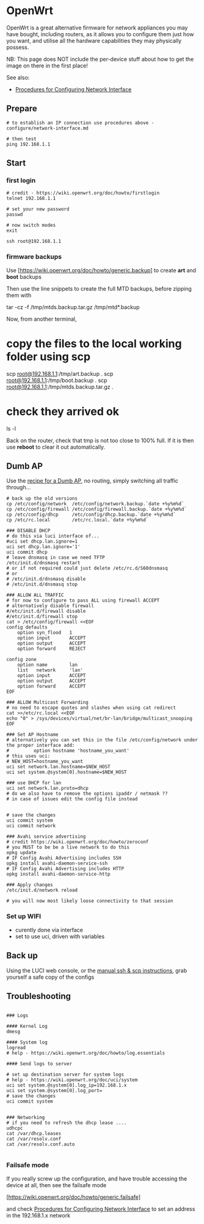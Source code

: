 # OpenWrt

OpenWrt is a great alternative firmware for network appliances you may have bought, 
including routers, as it allows you to configure them just how you want, 
and utilise all the hardware capabilities they may physically possess. 

NB: This page does NOT include the per-device stuff about how to get the image on there in the first place!

See also:

* [Procedures for Configuring Network Interface](https://github.com/artmg/lubuild/blob/master/help/configure/network-interface.md)


## Prepare

```
# to establish an IP connection use procedures above - configure/network-interface.md 

# then test
ping 192.168.1.1
```

## Start

### first login

```
# credit - https://wiki.openwrt.org/doc/howto/firstlogin
telnet 192.168.1.1

# set your new password
passwd

# now switch modes
exit

ssh root@192.168.1.1
```

### firmware backups

Use [https://wiki.openwrt.org/doc/howto/generic.backup] to create **art** and **boot** backups

Then use the line snippets to create the full MTD backups, before zipping them with

 tar -cz -f /tmp/mtds.backup.tar.gz /tmp/mtd*.backup

Now, from another terminal,  

 # copy the files to the local working folder using scp
 scp root@192.168.1.1:/tmp/art.backup .
 scp root@192.168.1.1:/tmp/boot.backup .
 scp root@192.168.1.1:/tmp/mtds.backup.tar.gz .
 # check they arrived ok
 ls -l

Back on the router, check that tmp is not too close to 100% full. 
If it is then use **reboot** to clear it out automatically.


## Dumb AP

Use the [recipe for a Dumb AP](https://wiki.openwrt.org/doc/recipes/dumbap), 
no routing, simply switching all traffic through...

```
# back up the old versions
cp /etc/config/network  /etc/config/network.backup.`date +%y%m%d`
cp /etc/config/firewall /etc/config/firewall.backup.`date +%y%m%d`
cp /etc/config/dhcp     /etc/config/dhcp.backup.`date +%y%m%d`
cp /etc/rc.local        /etc/rc.local.`date +%y%m%d`

### DISABLE DHCP
# do this via luci interface of...
#uci set dhcp.lan.ignore=1
uci set dhcp.lan.ignore='1'
uci commit dhcp
# leave dnsmasq in case we need TFTP
/etc/init.d/dnsmasq restart
# or if not required could just delete /etc/rc.d/S60dnsmasq
# or 
# /etc/init.d/dnsmasq disable
# /etc/init.d/dnsmasq stop

### ALLOW ALL TRAFFIC
# for now to configure to pass ALL using firewall ACCEPT
# alternatively disable firewall
#/etc/init.d/firewall disable
#/etc/init.d/firewall stop
cat > /etc/config/firewall <<EOF
config defaults
    option syn_flood   1
    option input       ACCEPT
    option output      ACCEPT
    option forward     REJECT

config zone
    option name        lan
    list   network     'lan'
    option input       ACCEPT
    option output      ACCEPT
    option forward     ACCEPT
EOF

### ALLOW Multicast Forwarding
# no need to escape quotes and slashes when using cat redirect
cat >>/etc/rc.local <<EOF
echo "0" > /sys/devices/virtual/net/br-lan/bridge/multicast_snooping
EOF

### Set AP Hostname
# alternatively you can set this in the file /etc/config/network under the proper interface add:
#         option hostname 'hostname_you_want'
# this uses uci:
# NEW_HOST=hostname_you_want
uci set network.lan.hostname=$NEW_HOST
uci set system.@system[0].hostname=$NEW_HOST

### use DHCP for lan
uci set network.lan.proto=dhcp
# do we also have to remove the options ipaddr / netmask ??
# in case of issues edit the config file instead


# save the changes
uci commit system
uci commit network

### Avahi service advertising
# credit https://wiki.openwrt.org/doc/howto/zeroconf
# you MUST to be be a live network to do this
opkg update
# IF Config Avahi Advertising includes SSH 
opkg install avahi-daemon-service-ssh
# IF Config Avahi Advertising includes HTTP
opkg install avahi-daemon-service-http

### Apply changes
/etc/init.d/network reload

# you will now most likely loose connectivity to that session
```

### Set up WIFI

* curently done via interface
* set to use uci, driven with variables


## Back up

Using the LUCI web console, or the [manual ssh & scp instructions](https://wiki.openwrt.org/doc/howto/generic.backup#backup_openwrt_configuration), grab yourself a safe copy of the configs


## Troubleshooting

```

### Logs

#### Kernel Log
dmesg

#### System log
logread
# help - https://wiki.openwrt.org/doc/howto/log.essentials

#### Send logs to server

# set up destination server for system logs
# help - https://wiki.openwrt.org/doc/uci/system
uci set system.@system[0].log_ip=192.168.1.x
uci set system.@system[0].log_port=
# save the changes
uci commit system


### Networking
# if you need to refresh the dhcp lease ....
udhcpc
cat /var/dhcp.leases
cat /var/resolv.conf
cat /var/resolv.conf.auto


```

### Failsafe mode

If you really screw up the configuration, and have trouble accessing the device at all, then see the failsafe mode

 [https://wiki.openwrt.org/doc/howto/generic.failsafe]

and check [Procedures for Configuring Network Interface](https://github.com/artmg/lubuild/blob/master/help/configure/network-interface.md) to set an address in the 192.168.1.x network

